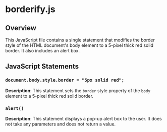 # borderify.js

## Overview

This JavaScript file contains a single statement that modifies the border style of the HTML document's body element to a 5-pixel thick red solid border.  It also includes an alert box.


## JavaScript Statements

### `document.body.style.border = "5px solid red";`

**Description**: This statement sets the `border` style property of the `body` element to a 5-pixel thick red solid border.

### `alert()`

**Description**: This statement displays a pop-up alert box to the user. It does not take any parameters and does not return a value.